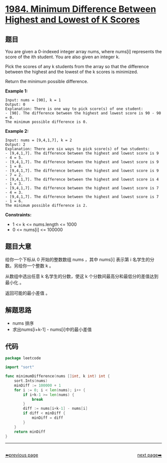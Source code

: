 # [1984. Minimum Difference Between Highest and Lowest of K Scores](https://leetcode.com/problems/minimum-difference-between-highest-and-lowest-of-k-scores/)

## 题目

You are given a 0-indexed integer array nums, where nums[i] represents the score of the ith student. You are also given an integer k.

Pick the scores of any k students from the array so that the difference between the highest and the lowest of the k scores is minimized.

Return the minimum possible difference.

**Example 1:**

    Input: nums = [90], k = 1
    Output: 0
    Explanation: There is one way to pick score(s) of one student:
    - [90]. The difference between the highest and lowest score is 90 - 90 = 0.
    The minimum possible difference is 0.

**Example 2:**

    Input: nums = [9,4,1,7], k = 2
    Output: 2
    Explanation: There are six ways to pick score(s) of two students:
    - [9,4,1,7]. The difference between the highest and lowest score is 9 - 4 = 5.
    - [9,4,1,7]. The difference between the highest and lowest score is 9 - 1 = 8.
    - [9,4,1,7]. The difference between the highest and lowest score is 9 - 7 = 2.
    - [9,4,1,7]. The difference between the highest and lowest score is 4 - 1 = 3.
    - [9,4,1,7]. The difference between the highest and lowest score is 7 - 4 = 3.
    - [9,4,1,7]. The difference between the highest and lowest score is 7 - 1 = 6.
    The minimum possible difference is 2.

**Constraints:**

- 1 <= k <= nums.length <= 1000
- 0 <= nums[i] <= 100000

## 题目大意

给你一个下标从 0 开始的整数数组 nums ，其中 nums[i] 表示第 i 名学生的分数。另给你一个整数 k 。

从数组中选出任意 k 名学生的分数，使这 k 个分数间最高分和最低分的差值达到最小化 。

返回可能的最小差值 。

## 解题思路

- nums 排序
- 求出nums[i+k-1] - nums[i]中的最小差值

## 代码

```go
package leetcode

import "sort"

func minimumDifference(nums []int, k int) int {
	sort.Ints(nums)
	minDiff := 100000 + 1
	for i := 0; i < len(nums); i++ {
		if i+k-1 >= len(nums) {
			break
		}
		diff := nums[i+k-1] - nums[i]
		if diff < minDiff {
			minDiff = diff
		}
	}
	return minDiff
}
```



----------------------------------------------
<div style="display: flex;justify-content: space-between;align-items: center;">
<p><a href="https://books.halfrost.com/leetcode/ChapterFour/1800~1899/1877.Minimize-Maximum-Pair-Sum-in-Array/">⬅️previous page</a></p>
<p><a href="https://books.halfrost.com/leetcode/ChapterFour/2000~2099/2021.Brightest-Position-on-Street/">next page➡️</a></p>
</div>
